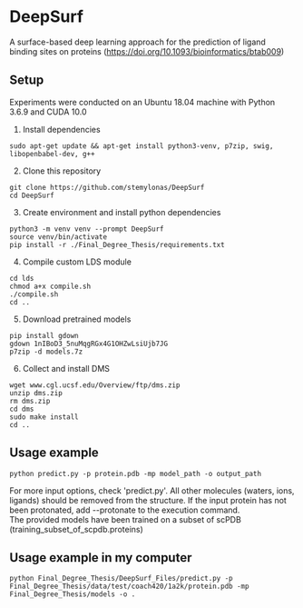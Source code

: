 # DeepSurf
A surface-based deep learning approach for the prediction of ligand binding sites on proteins (https://doi.org/10.1093/bioinformatics/btab009)

Setup
---------------

Experiments were conducted on an Ubuntu 18.04 machine with Python 3.6.9 and CUDA 10.0 

1) Install dependencies
```
sudo apt-get update && apt-get install python3-venv, p7zip, swig, libopenbabel-dev, g++
```
2) Clone this repository
```
git clone https://github.com/stemylonas/DeepSurf
cd DeepSurf
```
3) Create environment and install python dependencies
```
python3 -m venv venv --prompt DeepSurf
source venv/bin/activate
pip install -r ./Final_Degree_Thesis/requirements.txt
```
4) Compile custom LDS module
```
cd lds
chmod a+x compile.sh
./compile.sh
cd ..
```
5) Download pretrained models
```
pip install gdown
gdown 1nIBoD3_5nuMqgRGx4G1OHZwLsiUjb7JG
p7zip -d models.7z
```
6) Collect and install DMS
```
wget www.cgl.ucsf.edu/Overview/ftp/dms.zip
unzip dms.zip
rm dms.zip
cd dms
sudo make install
cd ..
```

Usage example
---------------

```
python predict.py -p protein.pdb -mp model_path -o output_path
```

For more input options, check 'predict.py'. All other molecules (waters, ions, ligands) should be removed from the structure. If the input protein has not been protonated, add --protonate to the execution command.\
The provided models have been trained on a subset of scPDB (training_subset_of_scpdb.proteins)

Usage example in my computer
------------------------------

```
python Final_Degree_Thesis/DeepSurf_Files/predict.py -p Final_Degree_Thesis/data/test/coach420/1a2k/protein.pdb -mp Final_Degree_Thesis/models -o .

```